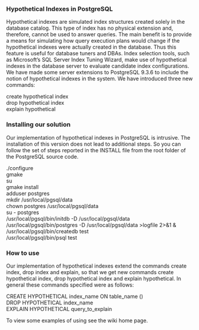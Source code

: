 ### Hypothetical Indexes in PostgreSQL
Hypothetical indexes are simulated index structures created solely in the database catalog. This type of index has no physical extension and, therefore, cannot be used to answer queries. The main benefit is to provide a means for simulating how query execution plans would change if the hypothetical indexes were actually created in the database. Thus this feature is useful for database tuners and DBAs.
Index selection tools, such as Microsoft’s SQL Server Index Tuning Wizard, make use of hypothetical indexes in the database server to evaluate candidate index configurations.
We have made some server extensions to PostgreSQL 9.3.6 to include the notion of hypothetical indexes in the system. We have introduced three new commands:

create hypothetical index <br />
drop hypothetical index <br />
explain hypothetical <br />

### Installing our solution
Our implementation of hypothetical indexes in PostgreSQL is intrusive. The installation of this version does not lead to additional steps. So you can follow the set of steps reported in the INSTALL file from the root folder of the PostgreSQL source code.

./configure <br />
gmake <br />
su <br />
gmake install <br />
adduser postgres <br />
mkdir /usr/local/pgsql/data <br />
chown postgres /usr/local/pgsql/data <br />
su - postgres <br />
/usr/local/pgsql/bin/initdb -D /usr/local/pgsql/data <br />
/usr/local/pgsql/bin/postgres -D /usr/local/pgsql/data >logfile 2>&1 & <br />
/usr/local/pgsql/bin/createdb test <br />
/usr/local/pgsql/bin/psql test <br />

### How to use
Our implementation of hypothetical indexes extend the commands create index, drop index and explain, so that we get new commands create hypothetical index, drop hypothetical index and explain hypothetical.
In general these commands specified were as follows:

CREATE HYPOTHETICAL index_name ON table_name (<cols>) <br />
DROP HYPOTHETICAL index_name <br />
EXPLAIN HYPOTHETICAL query_to_explain <br />

To view some examples of using see the wiki home page. 

